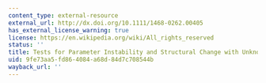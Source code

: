 ```yaml
---
content_type: external-resource
external_url: http://dx.doi.org/10.1111/1468-0262.00405
has_external_license_warning: true
license: https://en.wikipedia.org/wiki/All_rights_reserved
status: ''
title: Tests for Parameter Instability and Structural Change with Unknown Change-Point
uid: 9fe73aa5-fd86-4084-a68d-84d7c708544b
wayback_url: ''
---
```

